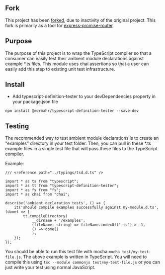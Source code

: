 ## Fork

This project has been [forked](https://github.com/adamcarr/typescript-definition-tester), due to inactivity of the original project. This fork is primarily as a tool for [express-promise-router](https://github.com/express-promise-router/express-promise-router).

## Purpose

The purpose of this project is to wrap the TypeScript compiler so that a consumer can easily test their ambient module declarations against example \*.ts files.
This module uses chai assertions so that a user can easily add this step to existing unit test infrastructure.

## Install

- Add typescript-definition-tester to your devDependencies property in your package.json file

```
npm install @mormahr/typescript-definition-tester --save-dev
```

## Testing

The recommended way to test ambient module declarations is to create an "examples" directory in your test folder. Then, you can pull in these \*.ts example files
in a single test file that will pass these files to the TypeScript compiler.

Example:

```
/// <reference path="../typings/tsd.d.ts" />

import * as ts from "typescript";
import * as tt from "typescript-definition-tester";
import * as fs from "fs";
import * as chai from "chai";

describe('ambient declaration tests', () => {
    it('should compile examples successfully against my-module.d.ts', (done) => {
        tt.compileDirectory(
            __dirname + '/examples',
            (fileName: string) => fileName.indexOf('.ts') > -1,
            () => done()
            );
    });
});
```

You should be able to run this test file with mocha `mocha test/my-test-file.js`. The above example is written in TypeScript. You will need to compile this using `tsc --module commonjs test/my-test-file.js` or you can just write your test using normal JavaScript.
